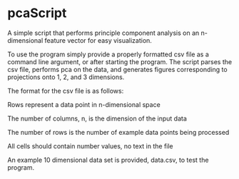 # pcaScript
A simple script that performs principle component analysis on an n-dimensional feature vector for easy visualization.

To use the program simply provide a properly formatted csv file as a command line argument, or after starting the program.
The script parses the csv file, performs pca on the data, and generates figures corresponding to projections onto 
1, 2, and 3 dimensions.

The format for the csv file is as follows:

Rows represent a data point in n-dimensional space
  
The number of columns, n, is the dimension of the input data
  
The number of rows is the number of example data points being processed
  
All cells should contain number values, no text in the file
  
An example 10 dimensional data set is provided, data.csv, to test the program.


  
